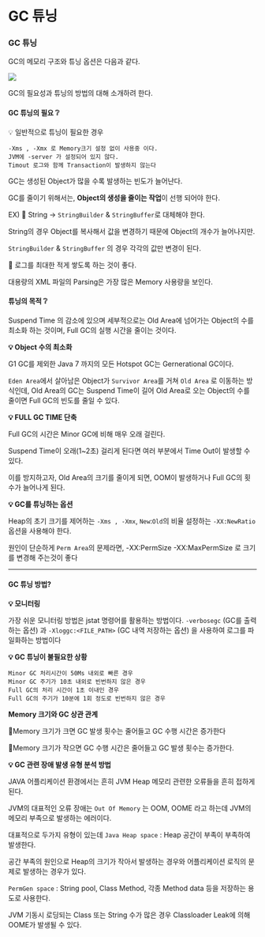 # GC 튜닝

### GC 튜닝

GC의 메모리 구조와 튜닝 옵션은 다음과 같다.

![](https://velog.velcdn.com/images/junny8643/post/8c51070d-8f54-4c1f-860c-1e46e9e11fd7/image.png)

GC의 필요성과 튜닝의 방법의 대해 소개하려 한다.

#### GC 튜닝의 필요 ❔

💡 일반적으로 튜닝이 필요한 경우

```
-Xms , -Xmx 로 Memory크기 설정 없이 사용중 이다.
JVM에 -server 가 설정되어 있지 않다.
Timout 로그와 함께 Transaction이 발생하지 않는다
```

GC는 생성된 Object가 많을 수록 발생하는 빈도가 늘어난다.&#x20;

GC를 줄이기 위해서는, **Object의 생성을 줄이는 작업**이 선행 되어야 한다.



EX) 🔹 String -> `StringBuilder` & `StringBuffer`로 대체해야 한다.

String의 경우 Object를 복사해서 값을 변경하기 때문에 Object의 개수가 늘어나지만.

`StringBuilder` & `StringBuffer` 의 경우 각각의 값만 변경이 된다.

🔸 로그를 최대한 적게 쌓도록 하는 것이 좋다.&#x20;

대용량의 XML 파일의 Parsing은 가장 많은 Memory 사용량을 보인다.

#### 튜닝의 목적 ❔

Suspend Time 의 감소에 있으며 세부적으로는 Old Area에 넘어가는 Object의 수를 최소화 하는 것이며, Full GC의 실행 시간을 줄이는 것이다.

**💡 Object 수의 최소화**

G1 GC를 제외한 Java 7 까지의 모든 Hotspot GC는 Gernerational GC이다.&#x20;

`Eden Area`에서 살아남은 Object가 `Survivor Area`를 거쳐 `Old Area` 로 이동하는 방식인데, Old Area의 GC는 Suspend Time이 길어 Old Area로 오는 Object의 수를 줄이면 Full GC의 빈도를 줄일 수 있다.

**💡 FULL GC TIME 단축**

Full GC의 시간은 Minor GC에 비해 매우 오래 걸린다.&#x20;

Suspend Time이 오래(1\~2초) 걸리게 된다면 여러 부분에서 Time Out이 발생할 수 있다.

&#x20;이를 방지하고자, Old Area의 크기를 줄이게 되면, OOM이 발생하거나 Full GC의 횟수가 늘어나게 된다.

**💡 GC를 튜닝하는 옵션**

Heap의 초기 크기를 제어하는 `-Xms , -Xmx`, `New`:`Old`의 비율 설정하는 `-XX:NewRatio` 옵션을 사용해야 한다.

원인이 단순하게 `Perm Area`의 문제라면, -XX:PermSize -XX:MaxPermSize 로 크기를 변경해 주는것이 좋다

***

#### GC 튜닝 방법?

**💡 모니터링**

가장 쉬운 모니터링 방법은 jstat 명령어를 활용하는 방법이다. `-verbosegc` (GC를 출력하는 옵션) 과 `-Xloggc:<FILE_PATH>` (GC 내역 저장하는 옵션) 을 사용하여 로그를 파일화하는 방법이다

**💡 GC 튜닝이 불필요한 상황**

```
Minor GC 처리시간이 50Ms 내외로 빠른 경우
Minor GC 주기가 10초 내외로 빈번하지 않은 경우
Full GC의 처리 시간이 1초 이내인 경우
Full GC의 주기가 10분에 1회 정도로 빈번하지 않은 경우
```

**Memory 크기와 GC 상관 관계**&#x20;

🔸Memory 크기가 크면 GC 발생 횟수는 줄어들고 GC 수행 시간은 증가한다&#x20;

🔹Memory 크기가 작으면 GC 수행 시간은 줄어들고 GC 발생 횟수는 증가한다.



**💡 GC 관련 장애 발생 유형 분석 방법**

JAVA 어플리케이션 환경에서는 흔히 JVM Heap 메모리 관련한 오류들을 흔히 접하게 된다.&#x20;

JVM의 대표적인 오류 장애는 `Out Of Memory` 는 OOM, OOME 라고 하는데 JVM의 메모리 부족으로 발생하는 에러이다.

대표적으로 두가지 유형이 있는데 `Java Heap space` : Heap 공간이 부족이 부족하여 발생한다.&#x20;

공간 부족의 원인으로 Heap의 크기가 작아서 발생하는 경우와 어플리케이션 로직의 문제로 발생하는 경우가 있다.

`PermGen space` : String pool, Class Method, 각종 Method data 등을 저장하는 용도로 사용한다.&#x20;

JVM 기동시 로딩되는 Class 또는 String 수가 많은 경우 Classloader Leak에 의해 OOME가 발생될 수 있다.
